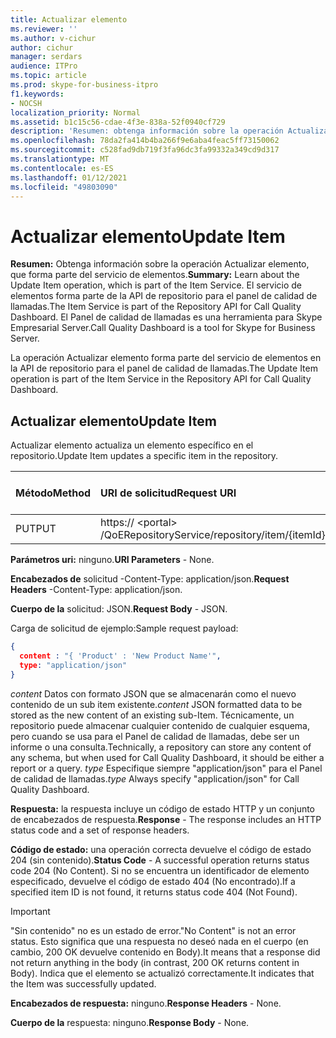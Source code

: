 ```yaml
---
title: Actualizar elemento
ms.reviewer: ''
ms.author: v-cichur
author: cichur
manager: serdars
audience: ITPro
ms.topic: article
ms.prod: skype-for-business-itpro
f1.keywords:
- NOCSH
localization_priority: Normal
ms.assetid: b1c15c56-cdae-4f3e-838a-52f0940cf729
description: 'Resumen: obtenga información sobre la operación Actualizar elemento, que forma parte del servicio de elementos. El servicio de elementos forma parte de la API de repositorio para el panel de calidad de llamadas. El Panel de calidad de llamadas es una herramienta para Skype Empresarial Server.'
ms.openlocfilehash: 78da2fa414b4ba266f9e6aba4feac5ff73150062
ms.sourcegitcommit: c528fad9db719f3fa96dc3fa99332a349cd9d317
ms.translationtype: MT
ms.contentlocale: es-ES
ms.lasthandoff: 01/12/2021
ms.locfileid: "49803090"
---
```

# <a name="update-item"></a><span data-ttu-id="8c610-105">Actualizar elemento</span><span class="sxs-lookup"><span data-stu-id="8c610-105">Update Item</span></span>
 
<span data-ttu-id="8c610-106">**Resumen:** Obtenga información sobre la operación Actualizar elemento, que forma parte del servicio de elementos.</span><span class="sxs-lookup"><span data-stu-id="8c610-106">**Summary:** Learn about the Update Item operation, which is part of the Item Service.</span></span> <span data-ttu-id="8c610-107">El servicio de elementos forma parte de la API de repositorio para el panel de calidad de llamadas.</span><span class="sxs-lookup"><span data-stu-id="8c610-107">The Item Service is part of the Repository API for Call Quality Dashboard.</span></span> <span data-ttu-id="8c610-108">El Panel de calidad de llamadas es una herramienta para Skype Empresarial Server.</span><span class="sxs-lookup"><span data-stu-id="8c610-108">Call Quality Dashboard is a tool for Skype for Business Server.</span></span>
  
<span data-ttu-id="8c610-109">La operación Actualizar elemento forma parte del servicio de elementos en la API de repositorio para el panel de calidad de llamadas.</span><span class="sxs-lookup"><span data-stu-id="8c610-109">The Update Item operation is part of the Item Service in the Repository API for Call Quality Dashboard.</span></span>
  
## <a name="update-item"></a><span data-ttu-id="8c610-110">Actualizar elemento</span><span class="sxs-lookup"><span data-stu-id="8c610-110">Update Item</span></span>

<span data-ttu-id="8c610-111">Actualizar elemento actualiza un elemento específico en el repositorio.</span><span class="sxs-lookup"><span data-stu-id="8c610-111">Update Item updates a specific item in the repository.</span></span>
  

|<span data-ttu-id="8c610-112">**Método**</span><span class="sxs-lookup"><span data-stu-id="8c610-112">**Method**</span></span>|<span data-ttu-id="8c610-113">**URI de solicitud**</span><span class="sxs-lookup"><span data-stu-id="8c610-113">**Request URI**</span></span>|<span data-ttu-id="8c610-114">**Versión HTTP**</span><span class="sxs-lookup"><span data-stu-id="8c610-114">**HTTP Version**</span></span>|
|:-----|:-----|:-----|
|<span data-ttu-id="8c610-115">PUT</span><span class="sxs-lookup"><span data-stu-id="8c610-115">PUT</span></span>  <br/> |<span data-ttu-id="8c610-116">https:// \<portal\> /QoERepositoryService/repository/item/{itemId}</span><span class="sxs-lookup"><span data-stu-id="8c610-116">https://\<portal\>/QoERepositoryService/repository/item/{itemId}</span></span>  <br/> |<span data-ttu-id="8c610-117">HTTP/1.1</span><span class="sxs-lookup"><span data-stu-id="8c610-117">HTTP/1.1</span></span>  <br/> |
   
 <span data-ttu-id="8c610-118">**Parámetros uri:** ninguno.</span><span class="sxs-lookup"><span data-stu-id="8c610-118">**URI Parameters** - None.</span></span>
  
 <span data-ttu-id="8c610-119">**Encabezados de** solicitud -Content-Type: application/json.</span><span class="sxs-lookup"><span data-stu-id="8c610-119">**Request Headers** -Content-Type: application/json.</span></span>
  
 <span data-ttu-id="8c610-120">**Cuerpo de la** solicitud: JSON.</span><span class="sxs-lookup"><span data-stu-id="8c610-120">**Request Body** - JSON.</span></span>
  
<span data-ttu-id="8c610-121">Carga de solicitud de ejemplo:</span><span class="sxs-lookup"><span data-stu-id="8c610-121">Sample request payload:</span></span>
  
```json
{
  content : "{ 'Product' : 'New Product Name'",
  type: "application/json"
}
```

 <span data-ttu-id="8c610-122">*content*  Datos con formato JSON que se almacenarán como el nuevo contenido de un sub item existente.</span><span class="sxs-lookup"><span data-stu-id="8c610-122">*content*  JSON formatted data to be stored as the new content of an existing sub-Item.</span></span> <span data-ttu-id="8c610-123">Técnicamente, un repositorio puede almacenar cualquier contenido de cualquier esquema, pero cuando se usa para el Panel de calidad de llamadas, debe ser un informe o una consulta.</span><span class="sxs-lookup"><span data-stu-id="8c610-123">Technically, a repository can store any content of any schema, but when used for Call Quality Dashboard, it should be either a report or a query.</span></span> <span data-ttu-id="8c610-124">*type*  Especifique siempre "application/json" para el Panel de calidad de llamadas.</span><span class="sxs-lookup"><span data-stu-id="8c610-124">*type*  Always specify "application/json" for Call Quality Dashboard.</span></span>
  
 <span data-ttu-id="8c610-125">**Respuesta:** la respuesta incluye un código de estado HTTP y un conjunto de encabezados de respuesta.</span><span class="sxs-lookup"><span data-stu-id="8c610-125">**Response** - The response includes an HTTP status code and a set of response headers.</span></span>
  
 <span data-ttu-id="8c610-126">**Código de estado:** una operación correcta devuelve el código de estado 204 (sin contenido).</span><span class="sxs-lookup"><span data-stu-id="8c610-126">**Status Code** - A successful operation returns status code 204 (No Content).</span></span> <span data-ttu-id="8c610-127">Si no se encuentra un identificador de elemento especificado, devuelve el código de estado 404 (No encontrado).</span><span class="sxs-lookup"><span data-stu-id="8c610-127">If a specified item ID is not found, it returns status code 404 (Not Found).</span></span>
  
> [!IMPORTANT]
> <span data-ttu-id="8c610-128">"Sin contenido" no es un estado de error.</span><span class="sxs-lookup"><span data-stu-id="8c610-128">"No Content" is not an error status.</span></span> <span data-ttu-id="8c610-129">Esto significa que una respuesta no deseó nada en el cuerpo (en cambio, 200 OK devuelve contenido en Body).</span><span class="sxs-lookup"><span data-stu-id="8c610-129">It means that a response did not return anything in the body (in contrast, 200 OK returns content in Body).</span></span> <span data-ttu-id="8c610-130">Indica que el elemento se actualizó correctamente.</span><span class="sxs-lookup"><span data-stu-id="8c610-130">It indicates that the Item was successfully updated.</span></span> 
  
 <span data-ttu-id="8c610-131">**Encabezados de respuesta:** ninguno.</span><span class="sxs-lookup"><span data-stu-id="8c610-131">**Response Headers** - None.</span></span>
  
 <span data-ttu-id="8c610-132">**Cuerpo de la** respuesta: ninguno.</span><span class="sxs-lookup"><span data-stu-id="8c610-132">**Response Body** - None.</span></span>
  

